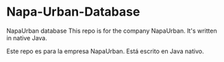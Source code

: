 # Napa-Urban-Database
NapaUrban database
This repo is for the company NapaUrban. It's written in native Java.

Este repo es para la empresa NapaUrban. Está escrito en Java nativo.
